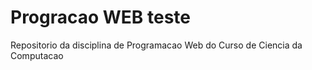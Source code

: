 # Progracao WEB teste
Repositorio da disciplina de Programacao Web do Curso de Ciencia da Computacao